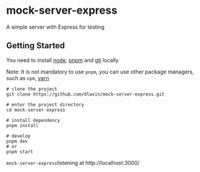 # mock-server-express

A simple server with Express for testing

## Getting Started

You need to install [node](https://nodejs.org/), [pnpm](https://pnpm.io/) and [git](https://git-scm.com/) locally

Note: It is not mandatory to use `pnpm`, you can use other package managers, such as `npm`, [yarn](https://yarnpkg.com/)

```
# clone the project
git clone https://github.com/dlwxin/mock-server-express.git

# enter the project directory
cd mock-server-express

# install dependency
pnpm install

# develop
pnpm dev
# or
pnpm start
```

`mock-server-express`listening at http://localhost:3000/
